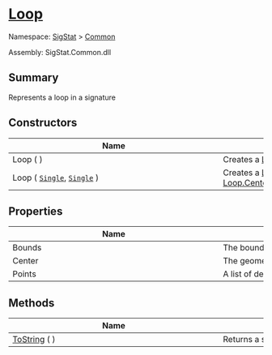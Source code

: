 # [Loop](./Loop.md)

Namespace: [SigStat]() > [Common](./README.md)

Assembly: SigStat.Common.dll

## Summary
Represents a loop in a signature

## Constructors

| Name | Summary | 
| --- | --- | 
| Loop (  )<div style="width: 400px">| Creates a [Loop](https://github.com/hargitomi97/sigstat/blob/master/docs/md/SigStat/Common/Loop.md) instance<div style="width: 400px">| <br>
| Loop ( [`Single`](https://docs.microsoft.com/en-us/dotnet/api/System.Single), [`Single`](https://docs.microsoft.com/en-us/dotnet/api/System.Single) )<div style="width: 400px">| Creates a [Loop](https://github.com/hargitomi97/sigstat/blob/master/docs/md/SigStat/Common/Loop.md) instance and initializes the [Loop.Center](https://github.com/hargitomi97/sigstat/blob/master/docs/md/SigStat/Common/Loop.md) property<div style="width: 400px">| <br>


## Properties

| Name | Summary | 
| --- | --- | 
| Bounds<div style="width: 400px">| The bounding rectangle of the loop<div style="width: 400px">| <br>
| Center<div style="width: 400px">| The geometrical center of the looop<div style="width: 400px">| <br>
| Points<div style="width: 400px">| A list of defining points of the loop<div style="width: 400px">| <br>


## Methods

| Name | Summary | 
| --- | --- | 
| [ToString](./Methods/Loop-100663342.md) (  )<div style="width: 400px">| Returns a string representation of the loop<div style="width: 400px">| <br>


